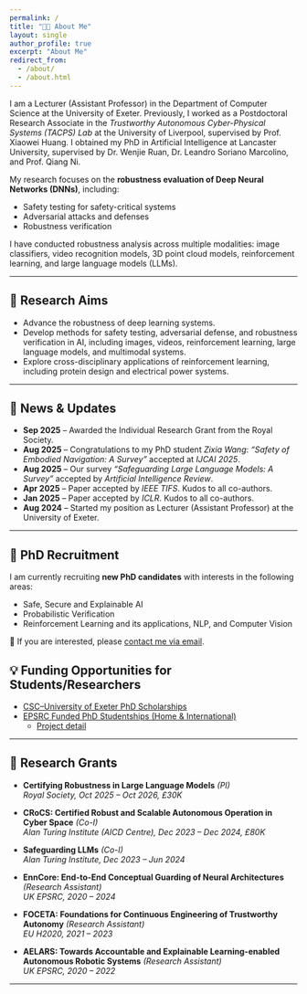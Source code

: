 ```yaml
---
permalink: /
title: "👨‍🏫 About Me"
layout: single
author_profile: true
excerpt: "About Me"
redirect_from:
  - /about/
  - /about.html
---
```


I am a Lecturer (Assistant Professor) in the Department of Computer Science at the University of Exeter. Previously, I worked as a Postdoctoral Research Associate in the *Trustworthy Autonomous Cyber-Physical Systems (TACPS) Lab* at the University of Liverpool, supervised by Prof. Xiaowei Huang. I obtained my PhD in Artificial Intelligence at Lancaster University, supervised by Dr. Wenjie Ruan, Dr. Leandro Soriano Marcolino, and Prof. Qiang Ni.  

My research focuses on the **robustness evaluation of Deep Neural Networks (DNNs)**, including:  
- Safety testing for safety-critical systems  
- Adversarial attacks and defenses  
- Robustness verification


I have conducted robustness analysis across multiple modalities: image classifiers, video recognition models, 3D point cloud models, reinforcement learning, and large language models (LLMs).


---

## 🎯 Research Aims
- Advance the robustness of deep learning systems.  
- Develop methods for safety testing, adversarial defense, and robustness verification in AI, including images, videos, reinforcement learning, large language models, and multimodal systems.  
- Explore cross-disciplinary applications of reinforcement learning, including protein design and electrical power systems.

---

## 📰 News & Updates
- **Sep 2025** – Awarded the Individual Research Grant from the Royal Society.  
- **Aug 2025** – Congratulations to my PhD student *Zixia Wang*: *“Safety of Embodied Navigation: A Survey”* accepted at *IJCAI 2025*.  
- **Aug 2025** – Our survey *“Safeguarding Large Language Models: A Survey”* accepted by *Artificial Intelligence Review*.  
- **Apr 2025** – Paper accepted by *IEEE TIFS*. Kudos to all co-authors.  
- **Jan 2025** – Paper accepted by *ICLR*. Kudos to all co-authors.  
- **Aug 2024** – Started my position as Lecturer (Assistant Professor) at the University of Exeter.  

---

## 📢 PhD Recruitment
I am currently recruiting **new PhD candidates** with interests in the following areas:  
- Safe, Secure and Explainable AI  
- Probabilistic Verification  
- Reinforcement Learning and its applications, NLP, and Computer Vision  

📧 If you are interested, please [contact me via email](mailto:carolinemu96@yahoo.com).


## 💡 Funding Opportunities for Students/Researchers
- [CSC–University of Exeter PhD Scholarships](https://www.exeter.ac.uk/study/pg-research/csc-scholarships/)  
- [EPSRC Funded PhD Studentships (Home & International)](https://www.exeter.ac.uk/study/pg-research/funding/phdfunding/epsrc-dtp-studentships/)  
  - [Project detail](https://www.exeter.ac.uk/v8media/recruitmentsites/documents/Robustness_Evaluation_in_Reinforcement_Learning_(Dr_Rohghui_Mu).pdf)
  

---

## 🔬 Research Grants
- **Certifying Robustness in Large Language Models** *(PI)*  
  *Royal Society, Oct 2025 – Oct 2026, £30K*
  
- **CRoCS: Certified Robust and Scalable Autonomous Operation in Cyber Space** *(Co-I)*  
  *Alan Turing Institute (AICD Centre), Dec 2023 – Dec 2024, £80K*  

- **Safeguarding LLMs** *(Co-I)*  
  *Alan Turing Institute, Dec 2023 – Jun 2024*  

- **EnnCore: End-to-End Conceptual Guarding of Neural Architectures** *(Research Assistant)*  
  *UK EPSRC, 2020 – 2024*  

- **FOCETA: Foundations for Continuous Engineering of Trustworthy Autonomy** *(Research Assistant)*  
  *EU H2020, 2021 – 2023*  

- **AELARS: Towards Accountable and Explainable Learning-enabled Autonomous Robotic Systems** *(Research Assistant)*  
  *UK EPSRC, 2020 – 2022*  


---





